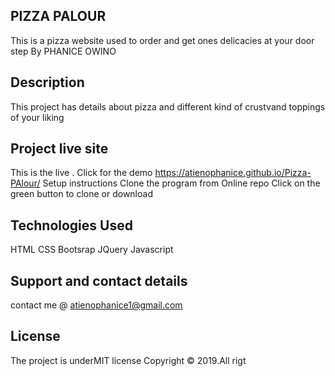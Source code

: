## PIZZA PALOUR
This is a pizza website used to order and get ones delicacies at your door step
By PHANICE OWINO

## Description
This project has details about pizza and different kind of crustvand toppings of your liking

## Project live site
This is the live . Click for the demo https://atienophanice.github.io/Pizza-PAlour/
Setup instructions
Clone the program from Online repo Click on the green button to clone or download

## Technologies Used
HTML CSS Bootsrap JQuery Javascript

## Support and contact details
contact me @ atienophanice1@gmail.com

## License
The project is underMIT license Copyright © 2019.All rigt
